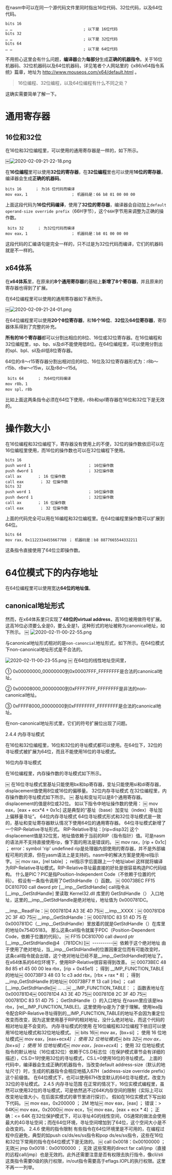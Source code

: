 

在nasm中可以在同一个源代码文件里同时指出16位代码、32位代码，以及64位代码。

```
bits 16￼
… …                               ; 以下是 16位代码￼
bits 32￼
… …                               ; 以下是 32位代码￼
bits 64￼
… …                               ; 以下是 64位代码
```

不用担心这里会有什么问题，**编译器**会为**每部分**生成**正确的机器指令**。关于16位机器码、32位机器码以及64位机器码，详见笔者个人网站里的《x86/x64指令系统》篇章，地址为 http://www.mouseos.com/x64/default.html 。

>16位编程、32位编程，以及64位编程有什么不同之处？

这确实需要简单了解一下。

# 通用寄存器

## 16位和32位

在16位和32位编程里，可以使用的通用寄存器是一样的，如下所示。

￼![2020-02-09-21-22-18.png](./images/2020-02-09-21-22-18.png)

在**16位编程**里可以使用**32位的寄存器**，在**32位编程**里也可以使用**16位的寄存器**，编译器会生成**正确的机器码**。

```
bits 16      ； 为16 位代码而编译￼
mov eax，1                   ； 机器码是：66 b8 01 00 00 00
```

上面这段代码为**16位代码编译**，使用了**32位的寄存器**，编译器会自动加上`default operand-size override prefix`（66H字节），这个`66H`字节用来调整为正确的操作数。

```
￼bits 32      ； 为32位代码而编译￼
mov eax，1                   ； 机器码是：b8 01 00 00 00
```

这段代码的汇编语句是完全一样的，只不过是为32位代码而编译，它们的机器码就是不一样的。

## x64体系

在**x64体系**里，在原来的**8个通用寄存器**的基础上**新增了8个寄存器**，并且原来的寄存器也得到了扩展。

在64位编程里可以使用的通用寄存器如下表所示。

￼![2020-02-09-21-24-01.png](./images/2020-02-09-21-24-01.png)

在64位编程里可以使用**20个8位寄存器**，和**16个16位**、**32位**及**64位寄存器**，寄存器体系得到了完整的补充。

**所有的16个寄存器**都可以分割出相应的8位、16位或32位寄存器。在16位编程和32位编程里，sp、bp、si及di不能使用低8位。在64位编程里，可以使用分割出的spl、bpl、sil及dil低8位寄存器。

64位的r8～r15寄存器分割出相对应的8位、16位及32位寄存器形式为：r8b～r15b、r8w～r15w，以及r8d～r15d。

```
￼bits 64      ； 为64位代码编译￼
mov r8b，1￼
mov spl，r8b
```

比如上面这两条指令必须在64位下使用，r8b和spl寄存器在16位和32位下是无效的。

# 操作数大小

在16位编程和32位编程下，寄存器没有使用上的不便，32位的操作数依旧可以在16位编程里使用，而16位的操作数也可以在32位编程下使用。

```
bits 16￼
push word 1                         ； 16位操作数￼
push dword 1                        ； 32位操作数￼
call ax       ； 16 位操作数￼
call eax       ； 32 位操作数￼
bits 32￼
push word 1                         ； 16位操作数￼
push dword 1                        ； 32位操作数￼
call ax       ； 16 位操作数￼
call eax       ； 32 位操作数
```

上面的代码完全可以用在16编程和32位编程里。在64位编程里操作数可以扩展到64位。

```
bits 64￼
mov rax，0x1122334455667788 ； 机器码是：b8 8877665544332211
```

这条指令直接使用了64位立即操作数。

# 64位模式下的内存地址

在64位编程里可以使用宽达**64位的地址值**。

## canonical地址形式

然而，在x64体系里只实现了**48位的virtual address**，高16位被用做符号扩展。这高16位必须要么全是0，要么全是1，这种形式的地址被称为canonical地址，如下所示。
￼
![2020-02-11-00-22-55.png](./images/2020-02-11-00-22-55.png)

与canonical地址形式相对的是`non-canoncial`地址形式，如下所示。在64位模式下non-canonical地址形式是不合法的。

![2020-02-11-00-23-55.png](./images/2020-02-11-00-23-55.png)
￼
在64位的线性地址空间里，

① 0x00000000_00000000到0x00007FFF_FFFFFFFF是合法的canonical地址。

② 0x00008000_00000000到0xFFFF7FFF_FFFFFFFF是非法的non-canonical地址。

③ 0xFFFF8000_00000000到0xFFFFFFFF_FFFFFFFF是合法的canonical地址。

在non-canonical地址形式里，它们的符号扩展位出现了问题。

2.4.4 内存寻址模式

在16位和32位编程里，16位和32位的寻址模式都可以使用。在64位下，32位的寻址模式被扩展为64位，而且不能使用16位的寻址模式。

16位内存寻址模式

在16位编程里，内存操作数的寻址模式如下所示。

￼
在16位寻址模式里基址只能使用bx和bp寄存器，变址只能使用si和di寄存器，displacement值使用8位或16位的偏移量。
32位内存寻址模式
在32位编程里，内存操作数的寻址模式如下所示。
￼
基址和变址可以是8个通用寄存器。displacement的值是8位或32位。
如以下指令中地址操作数的使用：
￼ mov eax，[eax + ecx*4 + 0x1c]
这是典型的“基址（base）加变址（index）寻址加上偏移量寻址”。
64位内存寻址模式
64位寻址模式形式和32位寻址模式是一致的，基址和变址寄存器默认情况下使用64位的通用寄存器。
64位寻址模式新增了一个RIP-Relative寻址形式。
RIP-Relative寻址：[rip+disp32]
这个displacement值是32位宽，地址值依赖于当前的RIP（指令指针）值。可是nasm的语法并不支持直接使用rip，像下面的用法是错误的。
￼ mov rax，[rip + 0x1c]     ； error：symbol 'rip' undefined
rip是处理器内部使用的寄存器，并不是外部编程可用的资源，但在yasm语法上是支持的。nasm中的解决方案是使用rel指示字。
￼ mov rax，[rel table]        ； rel指示字后面跟上一个地址label
这样就将编译为RIP-Relative寻址模式。RIP-Relative寻址最直接的好处是很容易构造PIC代码结构。
什么是PIC？PIC是指Position-Independent Code（不依赖于位置的代码）。
假设有一条指令调用了GetStdHandle（）函数。
￼ 00073BEC     FF15 DC810700      call  dword ptr [__imp__GetStdHandle]
call指令从 [__imp__GetStdHandle] 里读取 Kernel32.dll 库里的 GetStdHandle（） 入口地址，这里的__imp__GetStdHandle是绝对地址，地址值为 0x000781DC。

__imp__ReadFile：￼ 000781D4   A3 3E 4D 75￼ __imp__XXXX：￼ 000781D8   2C 3F 4D 75￼ __imp__GetStdHandle：￼ 000781DC   83 51 4D 75
在0x000781DC（__imp__GetStdHandle）里放着的就是GetStdHandle（）在库里的地址0x754D5183。
那么这条call指令就属于PDC（Position-Dependent Code，依赖于位置的代码）。
￼ FF15   DC810700            call   dword ptr [__imp__GetStdHandle@4 （781DCh）]￼      ----------￼   依赖于这个绝对地址
由于使用了绝对地址，当__imp__GetStdHandle的位置因重定位而有可能改变时，这条call指令就会出错，这个绝对地址已经不是__imp__GetStdHandle的地址了。
在x64体系的64位环境下，使用RIP-Relative很容易得到改善。
￼ 00073BEC  48 8d 85 e1 45 00 00  lea rbx，[rip + 0x45e1]  ； 得到 __IMP_FUNCTION_TABLE的地址￼ 00073BF3  48 03 1c c3              add rbx，[rbx + rax * 8] ； 得到 __imp_GetStdHandle 的地址￼ 00073BF7  ff 13                      call [rbx]                   ； call [__imp_GetStdHandle]￼ ... ...￼ __IMP_FUNCTION_TABLE：                               ；  函数表地址在 0x000781D4￼ 000781D4   A3 3E 4D 75￼ 000781D8   2C 3F 4D 75￼ 000781DC   83 51 4D 75                                ； GetStdHandle（）的入口地址
在nasm里应该是lea rbx，[rel__IMP_FUNCTION_TABLE]，这里使用rip是为了便于理解。使用lea指令配合RIP-Relative寻址得到的__IMP_FUNCTION_TABLE的地址不会因为重定位改变而改变，因为这里使用基于RIP的相对地址，没什么绝对地址，而这个代码的相对地址是不会变的。
内存寻址模式的使用
在16位编程和32位编程下依旧可以使用16位地址模式和32位地址模式。
￼ bits 16￼ mov ax，[bx+si]                        ； 使用 16 位地址模式￼ mov eax，[eax+ecx*4]                 ； 使用 32 位地址模式￼ bits 32￼ mov ax，[bx+si]                        ； 使用 16 位地址模式￼ mov eax，[eax+ecx*4]                 ； 使用 32 位地址模式
指令的默认地址（16位或32位）依赖于CS.D标志位（在保护模式章节会有详细的描述），CS.D=1时使用32位的寻址模式，CS.L=0使用16位的寻址模式。
上面的代码中，编译器会生成正确的机器指令，当改变default address-size（默认的地址尺寸）时，生成的机器指令会相应地插入67H（address-size override prefix）这个前缀值。
在64位模式下，也可以使用67H改变默认的64位寻址模式，改变为32位的寻址模式。
2.4.5 内存寻址范围
在正常的情况下，16位实模式编程里，虽然可以使用32位的寻址模式，可是依然逃不过64K内存空间的限制（实际上可以改变地址值大小，在后面实模式的章节里进行探讨）。
假如在16位实模式下写出如下代码。
￼ mov eax，0x200000                       ； 2M 地址￼ mov eax，[eax]                           ； 错误：> 64K￼ mov eax，0x2000￼ mov ecx，1￼ mov eax，[eax + ecx * 4]              ； 正确：<= 64K
在32位保护模式下，可以寻址4G的线性空间，OS通常的做法会使用最大的4G寻址空间；而在64位环境，寻址空间增加到了64位，这个空间大小是不会改变的。
2.4.6 使用的指令限制
有些指令在64位环境里是不可用的，在编程过程中应避免，典型的如push cs/ds/es/ss指令和pop ds/es/ss指令，这些在16位和32位下常用的指令在64位模式下是无效的。
￼ call 0x0018：0x00100000               ； 无效￼ jmp  0x0018：0x00100000                ； 无效
这些常用的direct far call/jmp（直接的远程call/jmp）也是无效的。此外还需要注意是否有权限去执行指令，像cli/sti这类指令需要0级的执行权限，in/out指令需要高于eflags.IOPL的执行权限。这里不再一一列举。